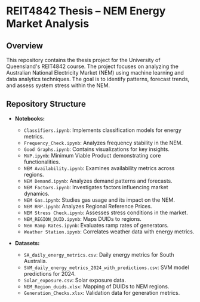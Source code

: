 # REIT4842 Thesis – NEM Energy Market Analysis

## Overview

This repository contains the thesis project for the University of Queensland's REIT4842 course. The project focuses on analyzing the Australian National Electricity Market (NEM) using machine learning and data analytics techniques. The goal is to identify patterns, forecast trends, and assess system stress within the NEM.

## Repository Structure

- **Notebooks:**
  - `Classifiers.ipynb`: Implements classification models for energy metrics.
  - `Frequency_Check.ipynb`: Analyzes frequency stability in the NEM.
  - `Good Graphs.ipynb`: Contains visualizations for key insights.
  - `MVP.ipynb`: Minimum Viable Product demonstrating core functionalities.
  - `NEM Availability.ipynb`: Examines availability metrics across regions.
  - `NEM Demand.ipynb`: Analyzes demand patterns and forecasts.
  - `NEM Factors.ipynb`: Investigates factors influencing market dynamics.
  - `NEM Gas.ipynb`: Studies gas usage and its impact on the NEM.
  - `NEM RRP.ipynb`: Analyzes Regional Reference Prices.
  - `NEM Stress Check.ipynb`: Assesses stress conditions in the market.
  - `NEM_REGION_DUID.ipynb`: Maps DUIDs to regions.
  - `Nem Ramp Rates.ipynb`: Evaluates ramp rates of generators.
  - `Weather Station.ipynb`: Correlates weather data with energy metrics.

- **Datasets:**
  - `SA_daily_energy_metrics.csv`: Daily energy metrics for South Australia.
  - `SVM_daily_energy_metrics_2024_with_predictions.csv`: SVM model predictions for 2024.
  - `Solar_exposure.csv`: Solar exposure data.
  - `NEM_Region_duids.xlsx`: Mapping of DUIDs to NEM regions.
  - `Generation_Checks.xlsx`: Validation data for generation metrics.
